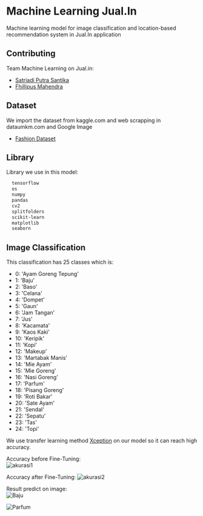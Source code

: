 # Machine Learning Jual.In
Machine learning model for image classification and location-based recommendation system in Jual.In application

## Contributing
Team Machine Learning on Jual.in:  
- [Satriadi Putra Santika](https://www.linkedin.com/in/spsantika/)
- [Fhillipus Mahendra](https://www.linkedin.com/in/fhlpmah/)

## Dataset  
We import the dataset from kaggle.com and web scrapping in dataumkm.com and Google Image
- [Fashion Dataset](https://www.kaggle.com/datasets/paramaggarwal/fashion-product-images-small)

## Library  
Library we use in this model:
```bash
  tensorflow
  os
  numpy
  pandas
  cv2
  splitfolders
  scikit-learn
  matplotlib
  seaborn
``` 

## Image Classification
 This classification has 25 classes which is:
 - 0: 'Ayam Goreng Tepung'
 - 1: 'Baju'
 - 2: 'Baso'
 - 3: 'Celana'
 - 4: 'Dompet'
 - 5: 'Gaun'
 - 6: 'Jam Tangan'
 - 7: 'Jus'
 - 8: 'Kacamata'
 - 9: 'Kaos Kaki'
 - 10: 'Keripik'
 - 11: 'Kopi'
 - 12: 'Makeup'
 - 13: 'Martabak Manis'
 - 14: 'Mie Ayam'
 - 15: 'Mie Goreng'
 - 16: 'Nasi Goreng'
 - 17: 'Parfum'
 - 18: 'Pisang Goreng'
 - 19: 'Roti Bakar'
 - 20: 'Sate Ayam'
 - 21: 'Sendal'
 - 22: 'Sepatu'
 - 23: 'Tas'
 - 24: 'Topi'

We use transfer learning method [Xception](https://www.tensorflow.org/api_docs/python/tf/keras/applications/xception/Xception) on our model so it can reach high accuracy.

Accuracy before Fine-Tuning:  
![akurasi1](https://drive.google.com/uc?id=1guRY12wEn2mc-qumG4fZ41_HcoTWZ6JA)  

Accuracy after Fine-Tuning:
![akurasi2](https://drive.google.com/uc?id=1zGvgA9cnUb60mASeEit6NG5O_n5MI6s4)

Result predict on image:  
![Baju](https://drive.google.com/uc?id=1WwsVNdKRdKDf4b8uNINx3jdG_dNyRyJo)

![Parfum](https://drive.google.com/uc?id=1Bi2cZrjizz_zZYluAwNiYzwYWJJvYYaJ)
